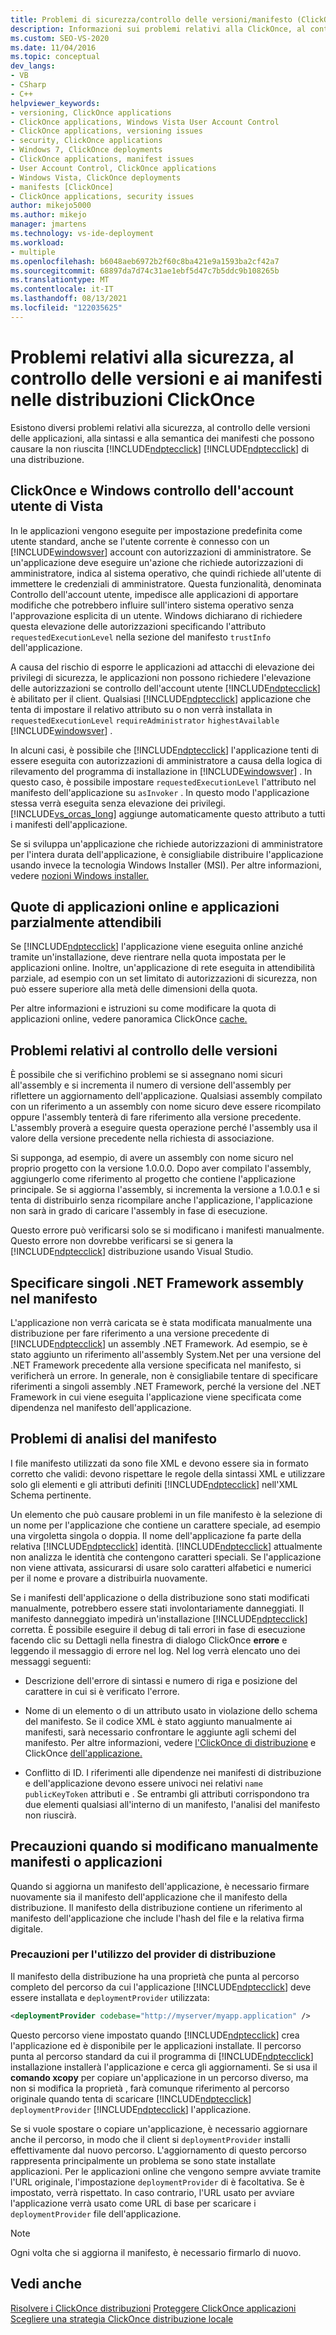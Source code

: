 ```yaml
---
title: Problemi di sicurezza/controllo delle versioni/manifesto (ClickOnce)
description: Informazioni sui problemi relativi alla ClickOnce, al controllo delle versioni delle applicazioni, alla sintassi e alla semantica dei manifesti che possono causare ClickOnce una distribuzione non riuscita.
ms.custom: SEO-VS-2020
ms.date: 11/04/2016
ms.topic: conceptual
dev_langs:
- VB
- CSharp
- C++
helpviewer_keywords:
- versioning, ClickOnce applications
- ClickOnce applications, Windows Vista User Account Control
- ClickOnce applications, versioning issues
- security, ClickOnce applications
- Windows 7, ClickOnce deployments
- ClickOnce applications, manifest issues
- User Account Control, ClickOnce applications
- Windows Vista, ClickOnce deployments
- manifests [ClickOnce]
- ClickOnce applications, security issues
author: mikejo5000
ms.author: mikejo
manager: jmartens
ms.technology: vs-ide-deployment
ms.workload:
- multiple
ms.openlocfilehash: b6048aeb6972b2f60c8ba421e9a1593ba2cf42a7
ms.sourcegitcommit: 68897da7d74c31ae1ebf5d47c7b5ddc9b108265b
ms.translationtype: MT
ms.contentlocale: it-IT
ms.lasthandoff: 08/13/2021
ms.locfileid: "122035625"
---
```

# <a name="security-versioning-and-manifest-issues-in-clickonce-deployments"></a>Problemi relativi alla sicurezza, al controllo delle versioni e ai manifesti nelle distribuzioni ClickOnce

Esistono diversi problemi relativi alla sicurezza, al controllo delle versioni delle applicazioni, alla sintassi e alla semantica dei manifesti che possono causare la non riuscita [!INCLUDE[ndptecclick](../deployment/includes/ndptecclick_md.md)] [!INCLUDE[ndptecclick](../deployment/includes/ndptecclick_md.md)] di una distribuzione.

## <a name="clickonce-and-windows-vista-user-account-control"></a>ClickOnce e Windows controllo dell'account utente di Vista

In le applicazioni vengono eseguite per impostazione predefinita come utente standard, anche se l'utente corrente è connesso con un [!INCLUDE[windowsver](../deployment/includes/windowsver_md.md)] account con autorizzazioni di amministratore. Se un'applicazione deve eseguire un'azione che richiede autorizzazioni di amministratore, indica al sistema operativo, che quindi richiede all'utente di immettere le credenziali di amministratore. Questa funzionalità, denominata Controllo dell'account utente, impedisce alle applicazioni di apportare modifiche che potrebbero influire sull'intero sistema operativo senza l'approvazione esplicita di un utente. Windows dichiarano di richiedere questa elevazione delle autorizzazioni specificando l'attributo `requestedExecutionLevel` nella sezione del manifesto `trustInfo` dell'applicazione.

A causa del rischio di esporre le applicazioni ad attacchi di elevazione dei privilegi di sicurezza, le applicazioni non possono richiedere l'elevazione delle autorizzazioni se controllo dell'account utente [!INCLUDE[ndptecclick](../deployment/includes/ndptecclick_md.md)] è abilitato per il client. Qualsiasi [!INCLUDE[ndptecclick](../deployment/includes/ndptecclick_md.md)] applicazione che tenta di impostare il relativo attributo su o non verrà installata in `requestedExecutionLevel` `requireAdministrator` `highestAvailable` [!INCLUDE[windowsver](../deployment/includes/windowsver_md.md)] .

In alcuni casi, è possibile che [!INCLUDE[ndptecclick](../deployment/includes/ndptecclick_md.md)] l'applicazione tenti di essere eseguita con autorizzazioni di amministratore a causa della logica di rilevamento del programma di installazione in [!INCLUDE[windowsver](../deployment/includes/windowsver_md.md)] . In questo caso, è possibile impostare `requestedExecutionLevel` l'attributo nel manifesto dell'applicazione su `asInvoker` . In questo modo l'applicazione stessa verrà eseguita senza elevazione dei privilegi. [!INCLUDE[vs_orcas_long](../debugger/includes/vs_orcas_long_md.md)] aggiunge automaticamente questo attributo a tutti i manifesti dell'applicazione.

Se si sviluppa un'applicazione che richiede autorizzazioni di amministratore per l'intera durata dell'applicazione, è consigliabile distribuire l'applicazione usando invece la tecnologia Windows Installer (MSI). Per altre informazioni, vedere [nozioni Windows installer.](../extensibility/internals/windows-installer-basics.md)

## <a name="online-application-quotas-and-partial-trust-applications"></a>Quote di applicazioni online e applicazioni parzialmente attendibili

Se [!INCLUDE[ndptecclick](../deployment/includes/ndptecclick_md.md)] l'applicazione viene eseguita online anziché tramite un'installazione, deve rientrare nella quota impostata per le applicazioni online. Inoltre, un'applicazione di rete eseguita in attendibilità parziale, ad esempio con un set limitato di autorizzazioni di sicurezza, non può essere superiore alla metà delle dimensioni della quota.

Per altre informazioni e istruzioni su come modificare la quota di applicazioni online, vedere panoramica ClickOnce [cache.](../deployment/clickonce-cache-overview.md)

## <a name="versioning-issues"></a>Problemi relativi al controllo delle versioni

È possibile che si verifichino problemi se si assegnano nomi sicuri all'assembly e si incrementa il numero di versione dell'assembly per riflettere un aggiornamento dell'applicazione. Qualsiasi assembly compilato con un riferimento a un assembly con nome sicuro deve essere ricompilato oppure l'assembly tenterà di fare riferimento alla versione precedente. L'assembly proverà a eseguire questa operazione perché l'assembly usa il valore della versione precedente nella richiesta di associazione.

Si supponga, ad esempio, di avere un assembly con nome sicuro nel proprio progetto con la versione 1.0.0.0. Dopo aver compilato l'assembly, aggiungerlo come riferimento al progetto che contiene l'applicazione principale. Se si aggiorna l'assembly, si incrementa la versione a 1.0.0.1 e si tenta di distribuirlo senza ricompilare anche l'applicazione, l'applicazione non sarà in grado di caricare l'assembly in fase di esecuzione.

Questo errore può verificarsi solo se si modificano i manifesti manualmente. Questo errore non dovrebbe verificarsi se si genera la [!INCLUDE[ndptecclick](../deployment/includes/ndptecclick_md.md)] distribuzione usando Visual Studio.

## <a name="specify-individual-net-framework-assemblies-in-the-manifest"></a>Specificare singoli .NET Framework assembly nel manifesto

L'applicazione non verrà caricata se è stata modificata manualmente una distribuzione per fare riferimento a una versione precedente di [!INCLUDE[ndptecclick](../deployment/includes/ndptecclick_md.md)] un assembly .NET Framework. Ad esempio, se è stato aggiunto un riferimento all'assembly System.Net per una versione del .NET Framework precedente alla versione specificata nel manifesto, si verificherà un errore. In generale, non è consigliabile tentare di specificare riferimenti a singoli assembly .NET Framework, perché la versione del .NET Framework in cui viene eseguita l'applicazione viene specificata come dipendenza nel manifesto dell'applicazione.

## <a name="manifest-parsing-issues"></a>Problemi di analisi del manifesto

I file manifesto utilizzati da sono file XML e devono essere sia in formato corretto che validi: devono rispettare le regole della sintassi XML e utilizzare solo gli elementi e gli attributi definiti [!INCLUDE[ndptecclick](../deployment/includes/ndptecclick_md.md)] nell'XML Schema pertinente.

Un elemento che può causare problemi in un file manifesto è la selezione di un nome per l'applicazione che contiene un carattere speciale, ad esempio una virgoletta singola o doppia. Il nome dell'applicazione fa parte della relativa [!INCLUDE[ndptecclick](../deployment/includes/ndptecclick_md.md)] identità. [!INCLUDE[ndptecclick](../deployment/includes/ndptecclick_md.md)] attualmente non analizza le identità che contengono caratteri speciali. Se l'applicazione non viene attivata, assicurarsi di usare solo caratteri alfabetici e numerici per il nome e provare a distribuirla nuovamente.

Se i manifesti dell'applicazione o della distribuzione sono stati modificati manualmente, potrebbero essere stati involontariamente danneggiati. Il manifesto danneggiato impedirà un'installazione [!INCLUDE[ndptecclick](../deployment/includes/ndptecclick_md.md)] corretta. È possibile eseguire il debug  di tali errori in fase di esecuzione facendo clic su Dettagli nella finestra di dialogo ClickOnce **errore** e leggendo il messaggio di errore nel log. Nel log verrà elencato uno dei messaggi seguenti:

- Descrizione dell'errore di sintassi e numero di riga e posizione del carattere in cui si è verificato l'errore.

- Nome di un elemento o di un attributo usato in violazione dello schema del manifesto. Se il codice XML è stato aggiunto manualmente ai manifesti, sarà necessario confrontare le aggiunte agli schemi del manifesto. Per altre informazioni, vedere [l'ClickOnce di distribuzione](../deployment/clickonce-deployment-manifest.md) e ClickOnce [dell'applicazione.](../deployment/clickonce-application-manifest.md)

- Conflitto di ID. I riferimenti alle dipendenze nei manifesti di distribuzione e dell'applicazione devono essere univoci nei relativi `name` `publicKeyToken` attributi e . Se entrambi gli attributi corrispondono tra due elementi qualsiasi all'interno di un manifesto, l'analisi del manifesto non riuscirà.

## <a name="precautions-when-manually-changing-manifests-or-applications"></a>Precauzioni quando si modificano manualmente manifesti o applicazioni

Quando si aggiorna un manifesto dell'applicazione, è necessario firmare nuovamente sia il manifesto dell'applicazione che il manifesto della distribuzione. Il manifesto della distribuzione contiene un riferimento al manifesto dell'applicazione che include l'hash del file e la relativa firma digitale.

### <a name="precautions-with-deployment-provider-usage"></a>Precauzioni per l'utilizzo del provider di distribuzione

Il manifesto della distribuzione ha una proprietà che punta al percorso completo del percorso da cui l'applicazione [!INCLUDE[ndptecclick](../deployment/includes/ndptecclick_md.md)] deve essere installata e `deploymentProvider` utilizzata:

```xml
<deploymentProvider codebase="http://myserver/myapp.application" />
```

Questo percorso viene impostato quando [!INCLUDE[ndptecclick](../deployment/includes/ndptecclick_md.md)] crea l'applicazione ed è disponibile per le applicazioni installate. Il percorso punta al percorso standard da cui il programma di [!INCLUDE[ndptecclick](../deployment/includes/ndptecclick_md.md)] installazione installerà l'applicazione e cerca gli aggiornamenti. Se si usa il **comando xcopy** per copiare un'applicazione in un percorso diverso, ma non si modifica la proprietà , farà comunque riferimento al percorso originale quando tenta di scaricare [!INCLUDE[ndptecclick](../deployment/includes/ndptecclick_md.md)] `deploymentProvider` [!INCLUDE[ndptecclick](../deployment/includes/ndptecclick_md.md)] l'applicazione.

Se si vuole spostare o copiare un'applicazione, è necessario aggiornare anche il percorso, in modo che il client si `deploymentProvider` installi effettivamente dal nuovo percorso. L'aggiornamento di questo percorso rappresenta principalmente un problema se sono state installate applicazioni. Per le applicazioni online che vengono sempre avviate tramite l'URL originale, l'impostazione `deploymentProvider` di è facoltativa. Se è impostato, verrà rispettato. In caso contrario, l'URL usato per avviare l'applicazione verrà usato come URL di base per scaricare i `deploymentProvider` file dell'applicazione.

> [!NOTE]
> Ogni volta che si aggiorna il manifesto, è necessario firmarlo di nuovo.

## <a name="see-also"></a>Vedi anche

[Risolvere i ClickOnce distribuzioni](../deployment/troubleshooting-clickonce-deployments.md) 
 [Proteggere ClickOnce applicazioni](../deployment/securing-clickonce-applications.md) 
 [Scegliere una strategia ClickOnce distribuzione locale](../deployment/choosing-a-clickonce-deployment-strategy.md)
